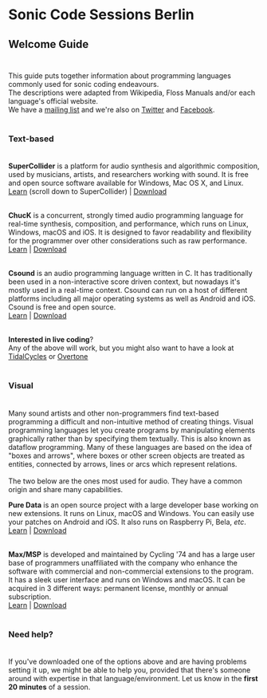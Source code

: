 # Sonic Code Sessions Berlin

## Welcome Guide <br /><br />

This guide puts together information about programming languages commonly used for sonic coding endeavours.<br />
The descriptions were adapted from Wikipedia, Floss Manuals and/or each language's official website.<br />
We have a [mailing list](https://groups.google.com/forum/#!forum/scs-berlin) and we're also on [Twitter](https://twitter.com/scsBLN) and [Facebook](https://facebook.com/groups/scsbln).<br /><br />

### Text-based <br /><br />

**SuperCollider** is a platform for audio synthesis and algorithmic composition, used by musicians, artists, and researchers working with sound. It is free and open source software available for Windows, Mac OS X, and Linux.<br />
[Learn](https://funprogramming.org) (scroll down to SuperCollider) | [Download](https://supercollider.github.io/download)<br /><br />

**ChucK** is a concurrent, strongly timed audio programming language for real-time synthesis, composition, and performance, which runs on Linux, Windows, macOS and iOS. It is designed to favor readability and flexibility for the programmer over other considerations such as raw performance.<br />
[Learn](https://www.kadenze.com/courses/introduction-to-programming-for-musicians-and-digital-artists/info) | [Download](http://chuck.cs.princeton.edu/release)<br /><br />

**Csound** is an audio programming language written in C. It has traditionally been used in a non-interactive score driven context, but nowadays it's mostly used in a real-time context. Csound can run on a host of different platforms including all major operating systems as well as Android and iOS. Csound is free and open source.<br />
[Learn](http://write.flossmanuals.net/csound) | [Download](http://csound.github.io/download.html)<br /><br />

**Interested in live coding**?<br />
Any of the above will work, but you might also want to have a look at [TidalCycles](https://tidalcycles.org) or [Overtone](https://overtone.github.io)<br /><br />

### Visual <br /><br />

Many sound artists and other non-programmers find text-based programming a difficult and non-intuitive method of creating things.
Visual programming languages let you create programs by manipulating elements graphically rather than by specifying them textually. This is also known as dataflow programming. Many of these languages are based on the idea of "boxes and arrows", where boxes or other screen objects are treated as entities, connected by arrows, lines or arcs which represent relations.<br /><br />
The two below are the ones most used for audio. They have a common origin and share many capabilities.<br />

**Pure Data** is an open source project with a large developer base working on new extensions. It runs on Linux, macOS and Windows. You can easily use your patches on Android and iOS. It also runs on Raspberry Pi, Bela, *etc*.<br />
[Learn](http://write.flossmanuals.net/pure-data) | [Download](https://puredata.info/downloads)<br /><br />

**Max/MSP** is developed and maintained by Cycling '74 and has a large user base of programmers unaffiliated with the company who enhance the software with commercial and non-commercial extensions to the program. It has a sleek user interface and runs on Windows and macOS. It can be acquired in 3  different ways: permanent license, monthly or annual subscription.<br />
[Learn](https://www.youtube.com/user/dude837/playlists) | [Download](https://cycling74.com/shop)<br /><br />

### Need help? <br /><br />

If you've downloaded one of the options above and are having problems setting it up, we might be able to help you, provided that there's someone around with expertise in that language/environment. Let us know in the **first 20 minutes** of a session. <br /><br />
